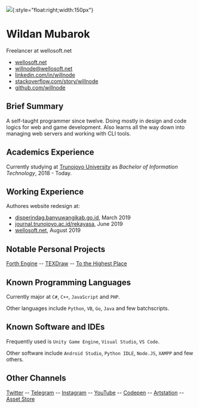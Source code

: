 

![](https://res.cloudinary.com/wellosoft/image/upload/w_600,h_900,c_thumb,g_auto/v1564509091/home/MeBehindAlma.jpg){:style="float:right;width:150px"}

# Wildan Mubarok

Freelancer at wellosoft.net

- [wellosoft.net](https://wellosoft.net)
- [willnode@wellosoft.net](mailto:willnode@wellosoft.net)
- [linkedin.com/in/willnode](https://www.linkedin.com/in/willnode/)
- [stackoverflow.com/story/willnode](https://stackoverflow.com/story/willnode)
- [github.com/willnode](https://github.com/willnode)

<div style="clear:both"></div>

## Brief Summary

A self-taught programmer since twelve. Doing mostly in design and code logics for web and game development. Also learns all the way down into managing web servers and working with CLI tools.

## Academics Experience

Currently studying at [Trunojoyo University](http://www.trunojoyo.ac.id/) as *Bachelor of Information Technology*, 2018 - Today.

## Working Experience

Authores website redesign at:
+ [disperindag.banyuwangikab.go.id](http://disperindag.banyuwangikab.go.id/), March 2019
+ [journal.trunojoyo.ac.id/rekayasa](http://journal.trunojoyo.ac.id/rekayasa/), June 2019
+ [wellosoft.net](https://github.com/willnode/willnode.github.io/), August 2019

## Notable Personal Projects

[Forth Engine](https://forth.wellosoft.net/) -- [TEXDraw](https://www.assetstore.unity3d.com/#!/content/51426) -- [To the Highest Place](https://willnode.itch.io/tthp)

## Known Programming Languages

Currently major at `C#`, `C++`, `JavaScript` and `PHP`.

Other languages include `Python`, `VB`, `Go`, `Java` and few batchscripts.

## Known Software and IDEs

Frequently used is `Unity Game Engine`, `Visual Studio`, `VS Code`.

Other software include `Android Studio`, `Python IDLE`, `Node.JS`, `XAMPP` and few others.

## Other Channels

[Twitter](https://twitter.com/wiiin0de) -- [Telegram](https://telegram.com/wiiin0de) -- [Instagram](https://ig.me/wiiin0de) -- [YouTube](https://www.youtube.com/channel/UCJr_vGlEh3DvYyPXh-VJscg) -- [Codepen](https://codepen.io/willnode) -- [Artstation](https://artstation.com/willnode) -- [Asset Store](https://assetstore.unity.com/publishers/11882)

